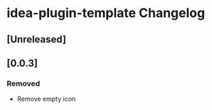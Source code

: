 <!-- Keep a Changelog guide -> https://keepachangelog.com -->

# idea-plugin-template Changelog

## [Unreleased]

## [0.0.3]

### Removed

- Remove empty icon
